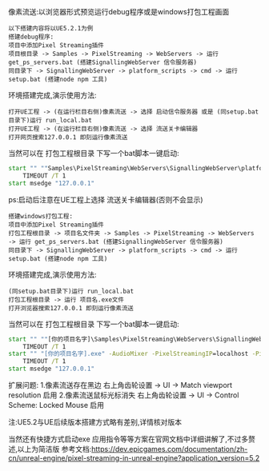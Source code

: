 像素流送:以浏览器形式预览运行debug程序或是windows打包工程画面


```
以下搭建内容将以UE5.2.1为例
搭建debug程序:
项目中添加Pixel Streaming插件
项目根目录 -> Samples -> PixelStreaming -> WebServers -> 运行 get_ps_servers.bat (搭建SignallingWebServer 信令服务器)
同目录下 -> SignallingWebServer -> platform_scripts -> cmd -> 运行 setup.bat (搭建node npm 工具)
```

环境搭建完成,演示使用方法:

```
打开UE工程 -> (在运行栏目右侧)像素流送 -> 选择 启动信令服务器 或是 (同setup.bat目录下)运行 run_local.bat 
打开UE工程 -> (在运行栏目右侧)像素流送 -> 选择 流送关卡编辑器
打开网页搜索127.0.0.1 即刻运行像素流送
```

当然可以在 打包工程根目录 下写一个bat脚本一键启动:

```bat
start "" ""Samples\PixelStreaming\WebServers\SignallingWebServer\platform_scripts\cmd\run_local.bat"
	TIMEOUT /T 1
start msedge "127.0.0.1"
```
ps:启动后注意在UE工程上选择 流送关卡编辑器(否则不会显示)


```
搭建windows打包工程:
项目中添加Pixel Streaming插件
打包工程根目录 -> 项目名文件夹 -> Samples -> PixelStreaming -> WebServers -> 运行 get_ps_servers.bat (搭建SignallingWebServer 信令服务器)
同目录下 -> SignallingWebServer -> platform_scripts -> cmd -> 运行 setup.bat (搭建node npm 工具)
```

环境搭建完成,演示使用方法:
```
(同setup.bat目录下)运行 run_local.bat 
打包工程根目录 -> 运行 项目名.exe文件
打开浏览器搜索127.0.0.1 即刻运行像素流送
```

当然可以在 打包工程根目录 下写一个bat脚本一键启动:
```bat
start "" ""[你的项目名字]\Samples\PixelStreaming\WebServers\SignallingWebServer\platform_scripts\cmd\run_local.bat"
	TIMEOUT /T 1
start "" "[你的项目名字].exe" -AudioMixer -PixelStreamingIP=localhost -PixelStreamingPort=8888 -RenderOffScreen -log
	TIMEOUT /T 1
start msedge "127.0.0.1"
```

扩展问题:
1.像素流送存在黑边
右上角齿轮设置 -> UI -> Match viewport resolution 启用
2.像素流送鼠标光标消失
右上角齿轮设置 -> UI -> Control Scheme: Locked Mouse 启用

注:UE5.2与UE后续版本搭建方式略有差别,详情核对版本

当然还有快捷方式启动exe 应用指令等等方案在官网文档中详细讲解了,不过多赘述,以上为简洁版
参考文档:https://dev.epicgames.com/documentation/zh-cn/unreal-engine/pixel-streaming-in-unreal-engine?application_version=5.2